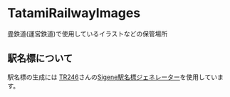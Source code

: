 # TatamiRailwayImages
畳鉄道(運営鉄道)で使用しているイラストなどの保管場所

## 駅名標について
駅名標の生成には [TR246](https://github.com/TR246)さんの[Sigene駅名標ジェネレーター](https://tr246.github.io/Sigene/)を使用しています。

##
